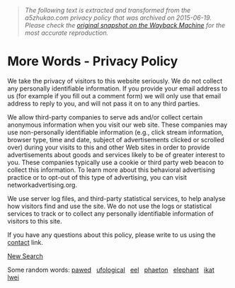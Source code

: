 > *The following text is extracted and transformed from the a5zhukao.com privacy policy that was archived on 2015-06-19. Please check the [original snapshot on the Wayback Machine](https://web.archive.org/web/20150619035827id_/http%3A//www.a5zhukao.com/privacy) for the most accurate reproduction.*

# More Words - Privacy Policy

We take the privacy of visitors to this website seriously. We do not collect any personally identifiable information. If you provide your email address to us (for example if you fill out a comment form) we will only use that email address to reply to you, and will not pass it on to any third parties. 

We allow third-party companies to serve ads and/or collect certain anonymous information when you visit our web site. These companies may use non-personally identifiable information (e.g., click stream information, browser type, time and date, subject of advertisements clicked or scrolled over) during your visits to this and other Web sites in order to provide advertisements about goods and services likely to be of greater interest to you. These companies typically use a cookie or third party web beacon to collect this information. To learn more about this behavioral advertising practice or to opt-out of this type of advertising, you can visit networkadvertising.org. 

We use server log files, and third-party statistical services, to help analyse how visitors find and use the site. We do not use the logs or statistical services to track or to collect any personally identifiable information of visitors to this site. 

If you have any questions about this policy, please write to us using the [contact](https://web.archive.org/mwc.html) link. 

[New Search](https://web.archive.org/)

Some random words: [pawed](https://web.archive.org/word/pawed/)   [ufological](https://web.archive.org/word/ufological/)   [eel](https://web.archive.org/word/eel/)   [phaeton](https://web.archive.org/word/phaeton/)   [elephant](https://web.archive.org/word/elephant/)   [ikat](https://web.archive.org/word/ikat/)   [lwei](https://web.archive.org/word/lwei/)  
